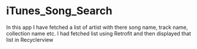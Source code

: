 # iTunes_Song_Search
In this app I have fetched a list of artist with there song name, track name, collection name etc.
I had fetched list using Retrofit and then displayed that list in Recyclerview
